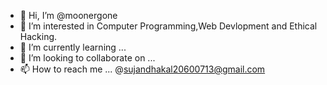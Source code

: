 - 👋 Hi, I’m @moonergone
- 👀 I’m interested in Computer Programming,Web Devlopment and Ethical Hacking.
- 🌱 I’m currently learning ...
- 💞️ I’m looking to collaborate on ...
- 📫 How to reach me ... @sujandhakal20600713@gmail.com

<!---
moonergone/moonergone is a ✨ special ✨ repository because its `README.md` (this file) appears on your GitHub profile.
You can click the Preview link to take a look at your changes.
--->
